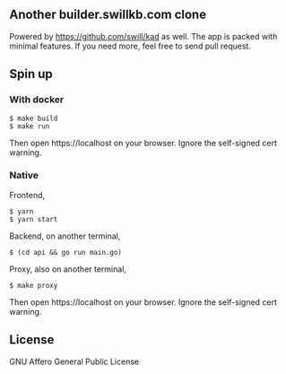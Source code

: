 ## Another builder.swillkb.com clone

Powered by https://github.com/swill/kad as well. The app is packed with minimal features. If you need more, feel free to send pull request.

## Spin up

### With docker

```
$ make build
$ make run
```

Then open https://localhost on your browser. Ignore the self-signed cert warning.

### Native

Frontend,
```
$ yarn
$ yarn start
```

Backend, on another terminal,
```
$ (cd api && go run main.go)
```

Proxy, also on another terminal,
```
$ make proxy
```

Then open https://localhost on your browser. Ignore the self-signed cert warning.

## License

GNU Affero General Public License
